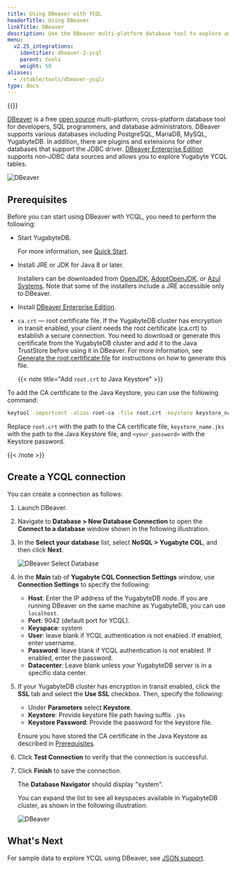 ```yaml
---
title: Using DBeaver with YCQL
headerTitle: Using DBeaver
linkTitle: DBeaver
description: Use the DBeaver multi-platform database tool to explore and query YugabyteDB YCQL.
menu:
  v2.25_integrations:
    identifier: dbeaver-2-ycql
    parent: tools
    weight: 50
aliases:
  - /stable/tools/dbeaver-ycql/
type: docs
---
```


{{<api-tabs>}}

[DBeaver](https://dbeaver.io/) is a free [open source](https://github.com/dbeaver/dbeaver) multi-platform, cross-platform database tool for developers, SQL programmers, and database administrators. DBeaver supports various databases including PostgreSQL, MariaDB, MySQL, YugabyteDB. In addition, there are plugins and extensions for other databases that support the JDBC driver. [DBeaver Enterprise Edition](https://dbeaver.com/) supports non-JDBC data sources and allows you to explore Yugabyte YCQL tables.

![DBeaver](/images/develop/tools/dbeaver/dbeaver-view.png)

## Prerequisites

Before you can start using DBeaver with YCQL, you need to perform the following:

- Start YugabyteDB.

  For more information, see [Quick Start](/stable/quick-start/macos/).

- Install JRE or JDK for Java 8 or later.

  Installers can be downloaded from [OpenJDK](http://jdk.java.net/), [AdoptOpenJDK](https://adoptopenjdk.net/), or [Azul Systems](https://www.azul.com/downloads/zulu-community/). Note that some of the installers include a JRE accessible only to DBeaver.

- Install [DBeaver Enterprise Edition](https://dbeaver.com/download/enterprise/).

- `ca.crt` — root certificate file. If the YugabyteDB cluster has encryption in transit enabled, your client needs the root certificate (ca.crt) to establish a secure connection. You need to download or generate this certificate from the YugabyteDB cluster and add it to the Java TrustStore before using it in DBeaver. For more information, see [Generate the root certificate file](../../../secure/tls-encryption/server-certificates/#generate-the-root-certificate-file) for instructions on how to generate this file.

  {{< note title="Add `root.crt` to Java Keystore" >}}

To add the CA certificate to the Java Keystore, you can use the following command:

```bash
keytool -importcert -alias root-ca -file root.crt -keystore keystore_name.jks -storetype JKS -storepass <your_password> -noprompt
```

Replace `root.crt` with the path to the CA certificate file, `keystore_name.jks` with the path to the Java Keystore file, and `<your_password>` with the Keystore password.

  {{< /note >}}

## Create a YCQL connection

You can create a connection as follows:

1. Launch DBeaver.
1. Navigate to **Database > New Database Connection** to open the **Connect to a database** window shown in the following illustration.
1. In the **Select your database** list, select **NoSQL > Yugabyte CQL**, and then click **Next**.

    ![DBeaver Select Database](/images/develop/tools/dbeaver/dbeaver-select-db-ycql.png)

1. In the **Main** tab of **Yugabyte CQL Connection Settings** window, use **Connection Settings** to specify the following:

    - **Host**: Enter the IP address of the YugabyteDB node. If you are running DBeaver on the same machine as YugabyteDB, you can use `localhost`.
    - **Port**: 9042 (default port for YCQL).
    - **Keyspace**: system
    - **User**: leave blank if YCQL authentication is not enabled. If enabled, enter username.
    - **Password**: leave blank if YCQL authentication is not enabled. If enabled, enter the password.
    - **Datacenter**: Leave blank unless your YugabyteDB server is in a specific data center.

1. If your YugabyteDB cluster has encryption in transit enabled, click the **SSL** tab and select the **Use SSL** checkbox. Then, specify the following:

    - Under **Parameters** select **Keystore**.
    - **Keystore**: Provide keystore file path having suffix `.jks`
    - **Keystore Password**: Provide the password for the keystore file.

    Ensure you have stored the CA certificate in the Java Keystore as described in [Prerequisites](#prerequisites).

1. Click **Test Connection** to verify that the connection is successful.
1. Click **Finish** to save the connection.

    The **Database Navigator** should display "system".

    You can expand the list to see all keyspaces available in YugabyteDB cluster, as shown in the following illustration:

    ![DBeaver](/images/develop/tools/dbeaver/dbeaver-ycql-system.png)

## What's Next

For sample data to explore YCQL using DBeaver, see [JSON support](../../../explore/ycql-language/jsonb-ycql/).
